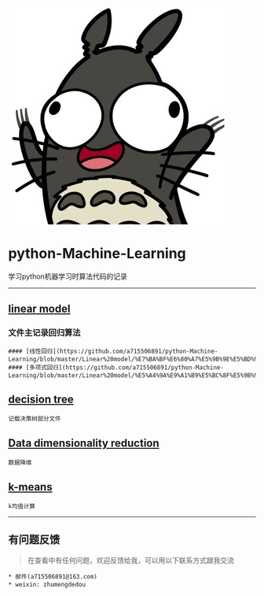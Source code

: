 
![hello](https://github.com/a715506891/python-Machine-Learning/blob/master/pic/aaa.jpg)
# python-Machine-Learning
学习python机器学习时算法代码的记录
***

## [linear model ](https://github.com/a715506891/python-Machine-Learning/tree/master/Linear%20model)
### 文件主记录回归算法
    #### [线性回归](https://github.com/a715506891/python-Machine-Learning/blob/master/Linear%20model/%E7%BA%BF%E6%80%A7%E5%9B%9E%E5%BD%92.py)
    #### [多项式回归](https://github.com/a715506891/python-Machine-Learning/blob/master/Linear%20model/%E5%A4%9A%E9%A1%B9%E5%BC%8F%E5%9B%9E%E5%BD%92.py)

## [decision tree](https://github.com/a715506891/python-Machine-Learning/tree/master/decisionTree)
```
记载决策树部分文件
```
## [Data dimensionality reduction](https://github.com/a715506891/python-Machine-Learning/tree/master/Data%20dimensionality%20reduction)
```
数据降维
```
## [k-means ](https://github.com/a715506891/python-Machine-Learning/tree/master/decisionTree)
```
k均值计算
```
***
## 有问题反馈
>在查看中有任何问题，欢迎反馈给我，可以用以下联系方式跟我交流
```
* 邮件(a715506891@163.com)
* weixin: zhumengdedou
```
